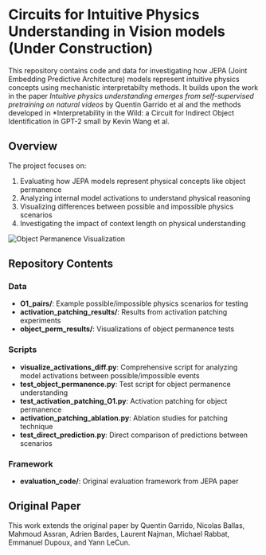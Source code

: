 # Circuits for Intuitive Physics Understanding in Vision models (Under Construction)

This repository contains code and data for investigating how JEPA (Joint Embedding Predictive Architecture) models represent intuitive physics concepts using mechanistic interpretabilty methods. It builds upon the work in the paper *Intuitive physics understanding emerges from self-supervised pretraining on natural videos* by Quentin Garrido et al and the methods developed in *Interpretability in the Wild: a Circuit for Indirect Object Identification in GPT-2 small by Kevin Wang et al.

## Overview

The project focuses on:
1. Evaluating how JEPA models represent physical concepts like object permanence
2. Analyzing internal model activations to understand physical reasoning
3. Visualizing differences between possible and impossible physics scenarios
4. Investigating the impact of context length on physical understanding

![Object Permanence Visualization](object_perm_results/surprise_barplot.png)

## Repository Contents

### Data
- **O1_pairs/**: Example possible/impossible physics scenarios for testing
- **activation_patching_results/**: Results from activation patching experiments
- **object_perm_results/**: Visualizations of object permanence tests

### Scripts
- **visualize_activations_diff.py**: Comprehensive script for analyzing model activations between possible/impossible events
- **test_object_permanence.py**: Test script for object permanence understanding
- **test_activation_patching_O1.py**: Activation patching for object permanence
- **activation_patching_ablation.py**: Ablation studies for patching technique
- **test_direct_prediction.py**: Direct comparison of predictions between scenarios

### Framework
- **evaluation_code/**: Original evaluation framework from JEPA paper



## Original Paper

This work extends the original paper by Quentin Garrido, Nicolas Ballas, Mahmoud Assran, Adrien Bardes, Laurent Najman, Michael Rabbat, Emmanuel Dupoux, and Yann LeCun.

